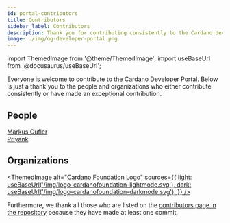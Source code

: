 ```yaml
---
id: portal-contributors
title: Contributors
sidebar_label: Contributors
description: Thank you for contributing consistently to the Cardano developer portal
image: ./img/og-developer-portal.png
---
```

import ThemedImage from '@theme/ThemedImage';
import useBaseUrl from '@docusaurus/useBaseUrl';

Everyone is welcome to contribute to the Cardano Developer Portal. Below is just a thank you to the people and organizations who either contribute consistently or have made an exceptional contribution.

## People

[Markus Gufler](https://github.com/gufmar)  
[Priyank](https://github.com/rdlrt)

## Organizations

[<ThemedImage
  alt="Cardano Foundation Logo"
  sources={{
    light: useBaseUrl('/img/logo-cardanofoundation-lightmode.svg'),
    dark: useBaseUrl('/img/logo-cardanofoundation-darkmode.svg'),
  }}
/>](https://github.com/cardano-foundation)
 

Furthermore, we thank all those who are listed on the [contributors page in the repository](https://github.com/cardano-foundation/developer-portal/graphs/contributors) because they have made at least one commit. 
